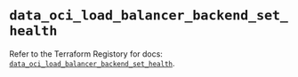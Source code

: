 # `data_oci_load_balancer_backend_set_health`

Refer to the Terraform Registory for docs: [`data_oci_load_balancer_backend_set_health`](https://registry.terraform.io/providers/oracle/oci/6.18.0/docs/data-sources/load_balancer_backend_set_health).
